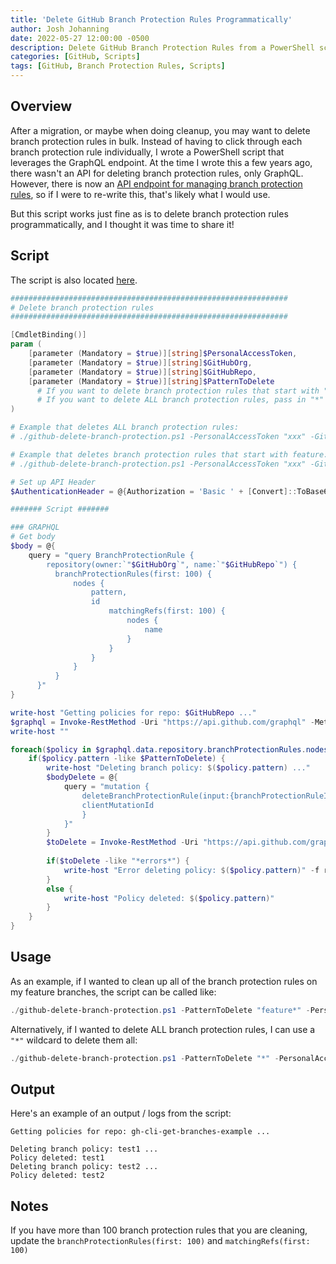```yaml
---
title: 'Delete GitHub Branch Protection Rules Programmatically'
author: Josh Johanning
date: 2022-05-27 12:00:00 -0500
description: Delete GitHub Branch Protection Rules from a PowerShell script
categories: [GitHub, Scripts]
tags: [GitHub, Branch Protection Rules, Scripts]
---
```


## Overview

After a migration, or maybe when doing cleanup, you may want to delete branch protection rules in bulk. Instead of having to click through each branch protection rule individually, I wrote a PowerShell script that leverages the GraphQL endpoint. At the time I wrote this a few years ago, there wasn't an API for deleting branch protection rules, only GraphQL. However, there is now an [API endpoint for managing branch protection rules](https://docs.github.com/en/rest/branches/branch-protection), so if I were to re-write this, that's likely what I would use.

But this script works just fine as is to delete branch protection rules programmatically, and I thought it was time to share it!

## Script

The script is also located [here](https://github.com/joshjohanning/github-misc-scripts/blob/main/scripts/delete-branch-protection-rules.ps1).

```powershell
##############################################################
# Delete branch protection rules
##############################################################

[CmdletBinding()]
param (
    [parameter (Mandatory = $true)][string]$PersonalAccessToken,
    [parameter (Mandatory = $true)][string]$GitHubOrg,
    [parameter (Mandatory = $true)][string]$GitHubRepo,
    [parameter (Mandatory = $true)][string]$PatternToDelete 
      # If you want to delete branch protection rules that start with "feature", pass in "feature*"
      # If you want to delete ALL branch protection rules, pass in "*"
)

# Example that deletes ALL branch protection rules:
# ./github-delete-branch-protection.ps1 -PersonalAccessToken "xxx" -GitHubOrg "myorg" -GitHubRepo "myrepo" -PatternToDelete "*"

# Example that deletes branch protection rules that start with feature:
# ./github-delete-branch-protection.ps1 -PersonalAccessToken "xxx" -GitHubOrg "myorg" -GitHubRepo "myrepo" -PatternToDelete "feature*"

# Set up API Header
$AuthenticationHeader = @{Authorization = 'Basic ' + [Convert]::ToBase64String([Text.Encoding]::ASCII.GetBytes(":$($PersonalAccessToken)")) }

####### Script #######

### GRAPHQL
# Get body
$body = @{
    query = "query BranchProtectionRule {
        repository(owner:`"$GitHubOrg`", name:`"$GitHubRepo`") { 
          branchProtectionRules(first: 100) { 
              nodes { 
                  pattern,
                  id
                      matchingRefs(first: 100) {
                          nodes {
                              name
                          }
                      }
                  }
              }
          }
      }"
}

write-host "Getting policies for repo: $GitHubRepo ..."
$graphql = Invoke-RestMethod -Uri "https://api.github.com/graphql" -Method POST -Headers $AuthenticationHeader -ContentType 'application/json' -Body ($body | ConvertTo-Json) # | ConvertTo-Json -Depth 10
write-host ""

foreach($policy in $graphql.data.repository.branchProtectionRules.nodes) {
    if($policy.pattern -like $PatternToDelete) {
        write-host "Deleting branch policy: $($policy.pattern) ..."
        $bodyDelete = @{
            query = "mutation {
                deleteBranchProtectionRule(input:{branchProtectionRuleId: `"$($policy.id)`"}) {
                clientMutationId
                }
            }"
        }
        $toDelete = Invoke-RestMethod -Uri "https://api.github.com/graphql" -Method POST -Headers $AuthenticationHeader -ContentType 'application/json' -Body ($bodyDelete | ConvertTo-Json)
        
        if($toDelete -like "*errors*") {
            write-host "Error deleting policy: $($policy.pattern)" -f red
        }
        else {
            write-host "Policy deleted: $($policy.pattern)"
        }
    }
}
```

## Usage

As an example, if I wanted to clean up all of the branch protection rules on my feature branches, the script can be called like:

```powershell
./github-delete-branch-protection.ps1 -PatternToDelete "feature*" -PersonalAccessToken "xxx" -GitHubOrg "myorg" -GitHubRepo "myrepo"
```

Alternatively, if I wanted to delete ALL branch protection rules, I can use a `"*"` wildcard to delete them all:
  
```powershell
./github-delete-branch-protection.ps1 -PatternToDelete "*" -PersonalAccessToken "xxx" -GitHubOrg "myorg" -GitHubRepo "myrepo"
```

## Output

Here's an example of an output / logs from the script: 

```
Getting policies for repo: gh-cli-get-branches-example ...

Deleting branch policy: test1 ...
Policy deleted: test1
Deleting branch policy: test2 ...
Policy deleted: test2
```

## Notes

If you have more than 100 branch protection rules that you are cleaning, update the `branchProtectionRules(first: 100)` and `matchingRefs(first: 100)`
